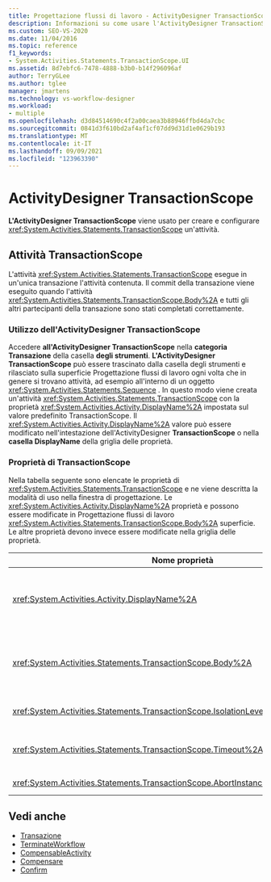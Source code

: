 ```yaml
---
title: Progettazione flussi di lavoro - ActivityDesigner TransactionScope
description: Informazioni su come usare l'ActivityDesigner TransactionScope per creare e configurare un'attività TransactionScope.
ms.custom: SEO-VS-2020
ms.date: 11/04/2016
ms.topic: reference
f1_keywords:
- System.Activities.Statements.TransactionScope.UI
ms.assetid: 8d7ebfc6-7478-4888-b3b0-b14f296096af
author: TerryGLee
ms.author: tglee
manager: jmartens
ms.technology: vs-workflow-designer
ms.workload:
- multiple
ms.openlocfilehash: d3d84514690c4f2a00caea3b88946ffbd4da7cbc
ms.sourcegitcommit: 0841d3f610bd2af4af1cf07dd9d31d1e0629b193
ms.translationtype: MT
ms.contentlocale: it-IT
ms.lasthandoff: 09/09/2021
ms.locfileid: "123963390"
---
```

# <a name="transactionscope-activity-designer"></a>ActivityDesigner TransactionScope

**L'ActivityDesigner TransactionScope** viene usato per creare e configurare <xref:System.Activities.Statements.TransactionScope> un'attività.

## <a name="the-transactionscope-activity"></a>Attività TransactionScope

L'attività <xref:System.Activities.Statements.TransactionScope> esegue in un'unica transazione l'attività contenuta. Il commit della transazione viene eseguito quando l'attività <xref:System.Activities.Statements.TransactionScope.Body%2A> e tutti gli altri partecipanti della transazione sono stati completati correttamente.

### <a name="using-the-transactionscope-activity-designer"></a>Utilizzo dell'ActivityDesigner TransactionScope

Accedere **all'ActivityDesigner TransactionScope** nella **categoria Transazione** della casella **degli strumenti**. **L'ActivityDesigner TransactionScope** può essere  trascinato dalla casella degli strumenti e rilasciato sulla superficie Progettazione flussi di lavoro ogni volta che in genere si trovano attività, ad esempio all'interno di un oggetto <xref:System.Activities.Statements.Sequence> . In questo modo viene creata un'attività <xref:System.Activities.Statements.TransactionScope> con la proprietà <xref:System.Activities.Activity.DisplayName%2A> impostata sul valore predefinito TransactionScope. Il <xref:System.Activities.Activity.DisplayName%2A> valore può essere modificato nell'intestazione dell'ActivityDesigner **TransactionScope** o nella **casella DisplayName** della griglia delle proprietà.

### <a name="the-transactionscope-properties"></a>Proprietà di TransactionScope

Nella tabella seguente sono elencate le proprietà di <xref:System.Activities.Statements.TransactionScope> e ne viene descritta la modalità di uso nella finestra di progettazione. Le <xref:System.Activities.Activity.DisplayName%2A> proprietà e possono essere modificate in Progettazione flussi di lavoro <xref:System.Activities.Statements.TransactionScope.Body%2A> superficie. Le altre proprietà devono invece essere modificate nella griglia delle proprietà.

|Nome proprietà|Obbligatoria|Utilizzo|
|-|--------------|-|
|<xref:System.Activities.Activity.DisplayName%2A>|Falso|Nome descrittivo facoltativo dell'attività <xref:System.Activities.Statements.TransactionScope>. Il valore predefinito è TransactionScope. Sebbene non sia obbligatorio specificare il valore di <xref:System.Activities.Activity.DisplayName%2A>, è consigliabile farlo.|
|<xref:System.Activities.Statements.TransactionScope.Body%2A>|Vero|Consente di specificare l'attività da eseguire in un'unica transazione. Per aggiungere <xref:System.Activities.Statements.TransactionScope.Body%2A> l'attività, rilasciare un'attività dalla casella degli strumenti nella casella **Corpo** dell'ActivityDesigner **TransactionScope** con il testo del suggerimento "Drop activity here". |
|<xref:System.Activities.Statements.TransactionScope.IsolationLevel%2A>|Vero|Consente di specificare la proprietà <xref:System.Transactions.IsolationLevel> per questa attività <xref:System.Activities.Statements.TransactionScope>.|
|<xref:System.Activities.Statements.TransactionScope.Timeout%2A>|Falso|Consente di specificare l'intervallo di tempo (nel formato 00:00:00, che indica ore:minuti:secondi) disponibile per il completamento della transazione. Il valore predefinito è 1 minuto (00:01:00).|
|<xref:System.Activities.Statements.TransactionScope.AbortInstanceOnTransactionFailure*>|Vero|Specifica il valore che indica se il flusso di lavoro deve essere interrotto se la transazione si interrompe.|

## <a name="see-also"></a>Vedi anche

- [Transazione](../workflow-designer/transaction-activity-designers.md)
- [TerminateWorkflow](../workflow-designer/terminateworkflow-activity-designer.md)
- [CompensableActivity](../workflow-designer/compensableactivity-activity-designer.md)
- [Compensare](../workflow-designer/compensate-activity-designer.md)
- [Confirm](../workflow-designer/confirm-activity-designer.md)
